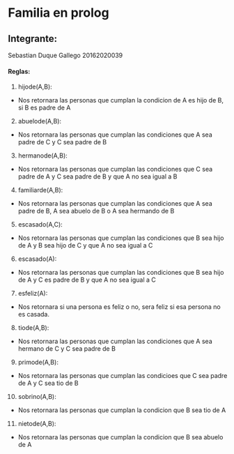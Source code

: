 # Familia en prolog

## Integrante:
 Sebastian Duque Gallego  20162020039
 
#### Reglas:
1. hijode(A,B):
  * Nos retornara las personas que cumplan la condicion de  A es hijo de B, si B es padre de A
2. abuelode(A,B):
 * Nos retornara las personas que cumplan las condiciones que A sea padre de C y C sea padre de B
3. hermanode(A,B):
* Nos retornara las personas que cumplan las condiciones que  C sea padre de A y C sea padre de B y que A no sea igual a B
4. familiarde(A,B):
* Nos retornara las personas que cumplan las condiciones que A sea padre de B, A sea abuelo de B o A sea hermando de B
5. escasado(A,C):
* Nos retornara las personas que cumplan las condiciones que B sea hijo de A y B sea hijo de C y que A no sea igual a C
6. escasado(A):
* Nos retornara las personas que cumplan las condiciones que B sea hijo de A y C es padre de B y que A no sea igual a C
7. esfeliz(A):
* Nos retornara si una persona es feliz o no, sera feliz si esa persona no es casada.
8. tiode(A,B):
* Nos retornara las personas que cumplan las condiciones que A sea hermano de C y C sea padre de B
9. primode(A,B):
* Nos retornara las personas que cumplan las condicioes  que C sea padre de A y C sea tio de B
10. sobrino(A,B):
* Nos retornara las personas que cumplan la condicion que B sea tio de A
11. nietode(A,B):
* Nos retornara las personas que cumplan la condicion que B sea abuelo de A
